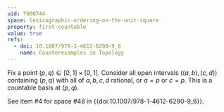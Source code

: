```yaml
---
uid: T000744
space: lexicographic-ordering-on-the-unit-square
property: first-countable
value: true
refs:
  - doi: 10.1007/978-1-4612-6290-9_6
    name: Counterexamples in Topology
---
```

Fix a point $(p,q)\in [0,1]\times [0,1]$.  Consider all open intervals $((a,b),(c,d))$ containing $(p,q)$ with all of $a,b,c,d$ rational, or $a=p$ or $c=p$.  This is a countable basis at $(p,q)$.

See item #4 for space #48 in {{doi:10.1007/978-1-4612-6290-9_6}}.
